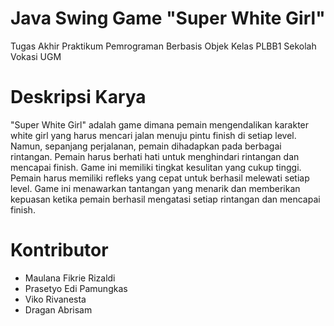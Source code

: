 # Java Swing Game "Super White Girl"
Tugas Akhir Praktikum Pemrograman Berbasis Objek Kelas PLBB1 Sekolah Vokasi UGM

# Deskripsi Karya
"Super White Girl" adalah game dimana pemain mengendalikan karakter white girl yang harus mencari jalan menuju pintu finish di setiap level. Namun, sepanjang perjalanan, pemain dihadapkan pada berbagai rintangan. Pemain harus berhati hati untuk menghindari rintangan  dan mencapai finish.
Game ini memiliki tingkat kesulitan yang cukup tinggi. Pemain harus memiliki refleks yang cepat untuk berhasil melewati setiap level. Game ini menawarkan tantangan yang menarik dan memberikan kepuasan ketika pemain berhasil mengatasi setiap rintangan dan mencapai finish.

# Kontributor
- Maulana Fikrie Rizaldi 
- Prasetyo Edi Pamungkas
- Viko Rivanesta
- Dragan Abrisam
